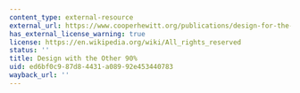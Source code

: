 ```yaml
---
content_type: external-resource
external_url: https://www.cooperhewitt.org/publications/design-for-the-other-90/
has_external_license_warning: true
license: https://en.wikipedia.org/wiki/All_rights_reserved
status: ''
title: Design with the Other 90%
uid: ed6bf0c9-87d8-4431-a089-92e453440783
wayback_url: ''
---
```


